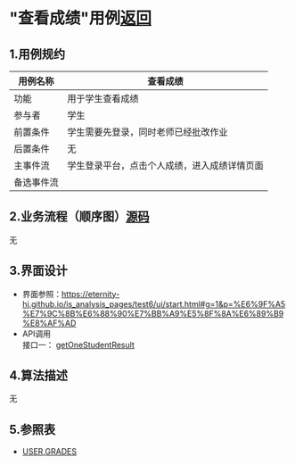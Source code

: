 # "查看成绩"用例[返回](../README.md)
## 1.用例规约

|用例名称|查看成绩|
|------|------|
|功能|用于学生查看成绩|
|参与者|学生|
|前置条件|学生需要先登录，同时老师已经批改作业|
|后置条件|无|
|主事件流|学生登录平台，点击个人成绩，进入成绩详情页面|
|备选事件流||

## 2.业务流程（顺序图）[源码](puml/查看成绩.puml)
无
## 3.界面设计
- 界面参照：https://eternity-hj.github.io/is_analysis_pages/test6/ui/start.html#g=1&p=%E6%9F%A5%E7%9C%8B%E6%88%90%E7%BB%A9%E5%8F%8A%E6%89%B9%E8%AF%AD
- API调用  
接口一： [getOneStudentResult](../接口/getOneStudentResult.md)
## 4.算法描述
无
## 5.参照表
- [USER](用例/数据库设计.md),[GRADES](用例/数据库设计.md)